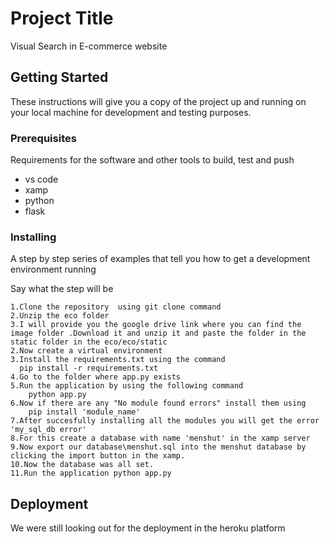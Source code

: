 # Project Title

Visual Search in E-commerce website



## Getting Started

These instructions will give you a copy of the project up and running on
your local machine for development and testing purposes.
### Prerequisites

Requirements for the software and other tools to build, test and push 
- vs code
- xamp
- python
- flask 

### Installing

A step by step series of examples that tell you how to get a development
environment running

Say what the step will be

    1.Clone the repository  using git clone command
    2.Unzip the eco folder 
    3.I will provide you the google drive link where you can find the image folder .Download it and unzip it and paste the folder in the static folder in the eco/eco/static
    2.Now create a virtual environment 
    3.Install the requirements.txt using the command 
      pip install -r requirements.txt
    4.Go to the folder where app.py exists
    5.Run the application by using the following command
        python app.py
    6.Now if there are any "No module found errors" install them using 
        pip install 'module_name'
    7.After succesfully installing all the modules you will get the error 'my_sql_db error'
    8.For this create a database with name 'menshut' in the xamp server
    9.Now export our database\menshut.sql into the menshut database by clicking the import button in the xamp.
    10.Now the database was all set.
    11.Run the application python app.py
    




## Deployment

We were still looking out for the deployment in the heroku platform





